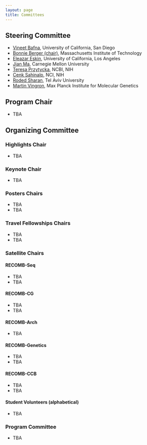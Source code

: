```yaml
---
layout: page
title: Committees
---
```


## Steering Committee

- [Vineet Bafna](https://proteomics.ucsd.edu/wp-public-root/about/team/vineet-bafna/),	University of California, San Diego
- [Bonnie Berger (chair)](https://people.csail.mit.edu/bab/),	Massachusetts Institute of Technology
- [Eleazar Eskin](https://web.cs.ucla.edu/~eeskin/),	University of California, Los Angeles
- [Jian Ma](https://www.cs.cmu.edu/~jianma/),	Carnegie Mellon University
- [Teresa Przytycka](https://www.ncbi.nlm.nih.gov/CBBresearch/Przytycka/index.cgi#research),	NCBI, NIH
- [Cenk Sahinalp](https://ccr.cancer.gov/staff-directory/s-cenk-sahinalp),	NCI, NIH
- [Roded Sharan](https://www.cs.tau.ac.il/~roded/),	Tel Aviv University
- [Martin Vingron](https://www.molgen.mpg.de/Martin-Vingron.html),	Max Planck Institute for Molecular Genetics

## Program Chair

 - TBA

## Organizing Committee

### Highlights Chair
 - TBA	

### Keynote Chair
 - TBA	

### Posters Chairs
 - TBA	
 - TBA	

### Travel Fellowships Chairs
 - TBA	
 - TBA	

### Satellite Chairs

#### RECOMB-Seq
 - TBA	
 - TBA	

#### RECOMB-CG
 - TBA	
 - TBA	

#### RECOMB-Arch
 - TBA	

#### RECOMB-Genetics
 - TBA	
 - TBA	

#### RECOMB-CCB
 - TBA	
 - TBA	

#### Student Volunteers (alphabetical)
 - TBA

### Program Committee

 - TBA
